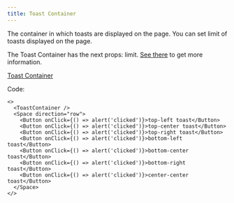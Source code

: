 ```yaml
---
title: Toast Container
---
```


The container in which toasts are displayed on the page.
You can set limit of toasts displayed on the page.

The Toast Container has the next props: limit. [See there](/?path=/docs/core-toasts-toastcontainer--docs) to get more information.

[Toast Container](/?path=/story/core-controls-toggle--default-toggle)

Code:

```tsx
<>
  <ToastContainer />
  <Space direction="row">
    <Button onClick={() => alert('clicked')}>top-left toast</Button>
    <Button onClick={() => alert('clicked')}>top-center toast</Button>
    <Button onClick={() => alert('clicked')}>top-right toast</Button>
    <Button onClick={() => alert('clicked')}>bottom-left toast</Button>
    <Button onClick={() => alert('clicked')}>bottom-center toast</Button>
    <Button onClick={() => alert('clicked')}>bottom-right toast</Button>
    <Button onClick={() => alert('clicked')}>center-center toast</Button>
  </Space>
</>
```
